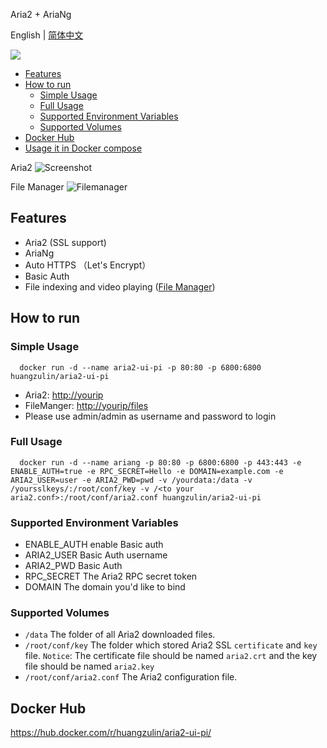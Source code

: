 Aria2 + AriaNg

English | [简体中文](https://github.com/huangzulin/aria2-ariang-docker-pi/blob/master/README.md)

[![](https://images.microbadger.com/badges/image/huangzulin/aria2-ui-pi.svg)](https://microbadger.com/images/huangzulin/aria2-ui-pi "Get your own image badge on microbadger.com")

<!-- TOC -->

- [Features](#features)
- [How to run](#how-to-run)
  - [Simple Usage](#simple-usage)
  - [Full Usage](#full-usage)
  - [Supported Environment Variables](#supported-environment-variables)
  - [Supported Volumes](#supported-volumes)
- [Docker Hub](#docker-hub)
- [Usage it in Docker compose](#usage-it-in-docker-compose)

<!-- /TOC -->
Aria2
![Screenshot](https://github.com/wahyd4/aria2-ariang-x-docker-compose/raw/master/images/ariang.png)

File Manager
![Filemanager](https://github.com/huangzulin/aria2-ariang-docker-pi/raw/master/filemanager.png)
## Features

  * Aria2 (SSL support)
  * AriaNg
  * Auto HTTPS （Let's Encrypt）
  * Basic Auth
  * File indexing and video playing ([File Manager](https://henriquedias.com/filemanager/))

## How to run

### Simple Usage

```shell
  docker run -d --name aria2-ui-pi -p 80:80 -p 6800:6800 huangzulin/aria2-ui-pi
```

* Aria2: <http://yourip>
* FileManger: <http://yourip/files>
* Please use admin/admin as username and password to login

### Full Usage
```shell
  docker run -d --name ariang -p 80:80 -p 6800:6800 -p 443:443 -e ENABLE_AUTH=true -e RPC_SECRET=Hello -e DOMAIN=example.com -e ARIA2_USER=user -e ARIA2_PWD=pwd -v /yourdata:/data -v /yoursslkeys/:/root/conf/key -v /<to your aria2.conf>:/root/conf/aria2.conf huangzulin/aria2-ui-pi
```

### Supported Environment Variables

  * ENABLE_AUTH enable Basic auth
  * ARIA2_USER Basic Auth username
  * ARIA2_PWD Basic Auth
  * RPC_SECRET The Aria2 RPC secret token
  * DOMAIN The domain you'd like to bind


### Supported Volumes
  * `/data` The folder of all Aria2 downloaded files.
  * `/root/conf/key` The folder which stored Aria2 SSL `certificate` and `key` file. `Notice`: The certificate file should be named `aria2.crt` and the key file should be named `aria2.key`
  * `/root/conf/aria2.conf` The Aria2 configuration file.


## Docker Hub

  <https://hub.docker.com/r/huangzulin/aria2-ui-pi/>
